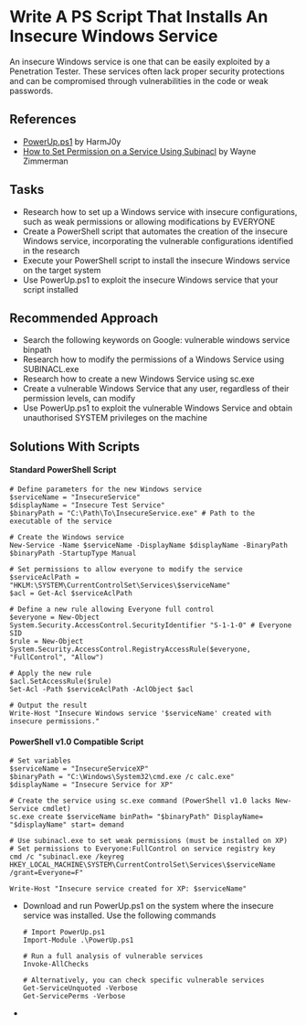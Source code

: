 # Write A PS Script That Installs An Insecure Windows Service
An insecure Windows service is one that can be easily exploited by a Penetration Tester. These services often lack proper security protections and can be compromised through vulnerabilities in the code or weak passwords.

## References
- [PowerUp.ps1](https://github.com/PowerShellMafia/PowerSploit/tree/master/Privesc) by HarmJ0y
- [How to Set Permission on a Service Using Subinacl](http://www.waynezim.com/2010/02/how-to-set-permission-on-a-service-using-subinacl/) by Wayne Zimmerman

## Tasks
- Research how to set up a Windows service with insecure configurations, such as weak permissions or allowing modifications by EVERYONE
- Create a PowerShell script that automates the creation of the insecure Windows service, incorporating the vulnerable configurations identified in the research
- Execute your PowerShell script to install the insecure Windows service on the target system
- Use PowerUp.ps1 to exploit the insecure Windows service that your script installed

## Recommended Approach
- Search the following keywords on Google: vulnerable windows service binpath
- Research how to modify the permissions of a Windows Service using SUBINACL.exe
- Research how to create a new Windows Service using sc.exe
- Create a vulnerable Windows Service that any user, regardless of their permission levels, can modify
- Use PowerUp.ps1 to exploit the vulnerable Windows Service and obtain unauthorised SYSTEM privileges on the machine

## Solutions With Scripts
#### Standard PowerShell Script
```
# Define parameters for the new Windows service
$serviceName = "InsecureService"
$displayName = "Insecure Test Service"
$binaryPath = "C:\Path\To\InsecureService.exe" # Path to the executable of the service

# Create the Windows service
New-Service -Name $serviceName -DisplayName $displayName -BinaryPath $binaryPath -StartupType Manual

# Set permissions to allow everyone to modify the service
$serviceAclPath = "HKLM:\SYSTEM\CurrentControlSet\Services\$serviceName"
$acl = Get-Acl $serviceAclPath

# Define a new rule allowing Everyone full control
$everyone = New-Object System.Security.AccessControl.SecurityIdentifier "S-1-1-0" # Everyone SID
$rule = New-Object System.Security.AccessControl.RegistryAccessRule($everyone, "FullControl", "Allow")

# Apply the new rule
$acl.SetAccessRule($rule)
Set-Acl -Path $serviceAclPath -AclObject $acl

# Output the result
Write-Host "Insecure Windows service '$serviceName' created with insecure permissions."
```

#### PowerShell v1.0 Compatible Script
```
# Set variables
$serviceName = "InsecureServiceXP"
$binaryPath = "C:\Windows\System32\cmd.exe /c calc.exe"
$displayName = "Insecure Service for XP"

# Create the service using sc.exe command (PowerShell v1.0 lacks New-Service cmdlet)
sc.exe create $serviceName binPath= "$binaryPath" DisplayName= "$displayName" start= demand

# Use subinacl.exe to set weak permissions (must be installed on XP)
# Set permissions to Everyone:FullControl on service registry key
cmd /c "subinacl.exe /keyreg HKEY_LOCAL_MACHINE\SYSTEM\CurrentControlSet\Services\$serviceName /grant=Everyone=F"

Write-Host "Insecure service created for XP: $serviceName"
```

- Download and run PowerUp.ps1 on the system where the insecure service was installed. Use the following commands
  ```
  # Import PowerUp.ps1
  Import-Module .\PowerUp.ps1
  
  # Run a full analysis of vulnerable services
  Invoke-AllChecks
  
  # Alternatively, you can check specific vulnerable services
  Get-ServiceUnquoted -Verbose
  Get-ServicePerms -Verbose
  ```
- 
